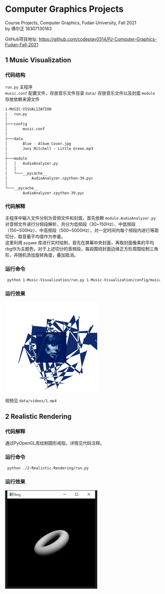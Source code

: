 # Computer Graphics Projects
Course Projects, Computer Graphics, Fudan University, Fall 2021  
by 傅尔正 18307130163  

GitHub项目地址: https://github.com/codeplay0314/PJ-Computer-Graphics-Fudan-Fall-2021

## 1 Music Visualization

### 代码结构
`run.py` 主程序  
`music.conf` 配置文件，存放音乐文件目录
`data/` 存放音乐文件以及封面
`module` 存放依赖来源文件
```
1-MUSIC-VISUALIZATION
│   run.py
│
├───config
│       music.conf
│
├───data
│       Blue - Album Cover.jpg
│       Joni Mitchell - Little Green.mp3
│
├───module
│   │   AudioAnalyzer.py
│   │
│   └───__pycache__
│           AudioAnalyzer.cpython-39.pyc
│
└───__pycache__
        AudioAnalyzer.cpython-39.pyc
```

### 代码解释
主程序中输入文件分别为音频文件和封面，首先依赖 `module.AudioAnalyzer.py` 对音频文件进行分频段解析，共分为低频段（30\~150Hz）、中低频段（150\~500Hz）、中高频段（500\~5000Hz），对一定时间内每个频段内进行等距切分，取音量平均值作为参量。  
这里利用 `pygame` 库进行实时绘制，首先在屏幕中央封面，再取封面像素的平均rbg作为主题色，对于上述切分的音频段，每段围绕封面边缘正方形周围绘制三角形，并随机添加旋转角度，叠加抵消。

### 运行命令
```bash
 python 1-Music-Visualization/run.py 1-Music-Visualization/config/music.conf
 ```

 ### 运行效果
<img src="data/pics/1-1.jpg" width = "300" alt="result2" align=center />  

 视频见 `data/videos/1.mp4`

 ## 2 Realistic Rendering

### 代码解释
通过PyOpenGL库绘制圆形戒指，详情见代码注释。

### 运行命令

```bash
 python ./2-Realistic-Rendering/run.py
 ```

 ### 运行效果
<img src="data/pics/2-1.jpg" width = "300" alt="result2" align=center />
  
## 